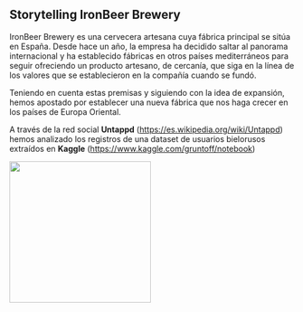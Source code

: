 ## Storytelling IronBeer Brewery

IronBeer Brewery es una cervecera artesana cuya fábrica principal se sitúa en España. Desde hace un año, la empresa ha decidido saltar al panorama internacional y ha establecido fábricas en otros países mediterráneos para seguir ofreciendo un producto artesano, de cercanía, que siga en la línea de los valores que se establecieron en la compañía cuando se fundó.

Teniendo en cuenta estas premisas y siguiendo con la idea de expansión, hemos apostado por establecer una nueva fábrica que nos haga crecer en los países de Europa Oriental.

A través de la red social **Untappd** (https://es.wikipedia.org/wiki/Untappd) hemos analizado los registros de una dataset de usuarios bielorusos extraídos en **Kaggle** (https://www.kaggle.com/gruntoff/notebook)

<img src="Logo_Untapp.png" width="250">
